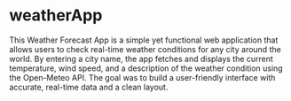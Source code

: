 # weatherApp
This Weather Forecast App is a simple yet functional web application that allows users to check real-time weather conditions for any city around the world. 
By entering a city name, the app fetches and displays the current temperature, wind speed, and a description of the weather condition using the Open-Meteo API.
The goal was to build a user-friendly interface with accurate, real-time data and a clean layout.
